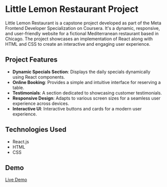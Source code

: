 # Little Lemon Restaurant Project

Little Lemon Restaurant is a capstone project developed as part of the Meta Frontend Developer Specialization on Coursera. It's a dynamic, responsive, and user-friendly website for a fictional Mediterranean restaurant based in Chicago. The project showcases an implementation of React along with HTML and CSS to create an interactive and engaging user experience.

## Project Features

- **Dynamic Specials Section**: Displays the daily specials dynamically using React components.
- **Online Booking**: Provides a simple and intuitive interface for reserving a table.
- **Testimonials**: A section dedicated to showcasing customer testimonials.
- **Responsive Design**: Adapts to various screen sizes for a seamless user experience across devices.
- **Interactive UI**: Interactive buttons and cards for a modern user experience.

## Technologies Used

- React.js
- HTML
- CSS

## Demo

[Live Demo](https://andrewdole.com/restaurant/ "Live Demo")
